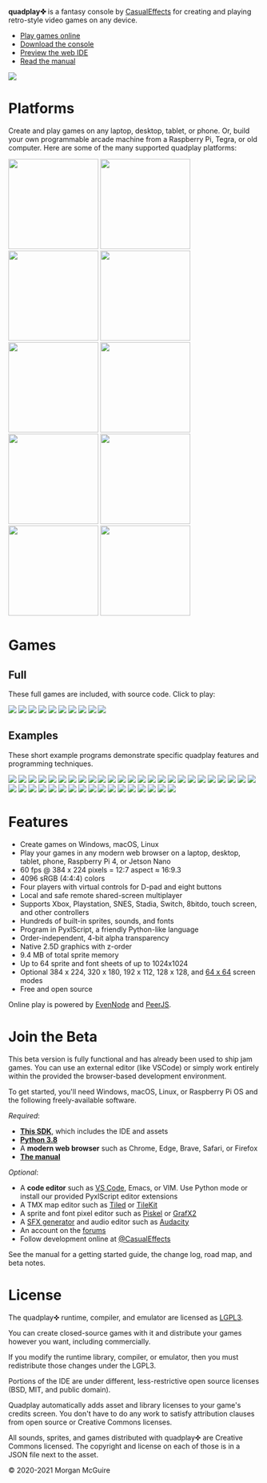 **quadplay✜** is a fantasy console by [CasualEffects](https://casual-effects.com)
for creating and playing retro-style video games on any device.

- [Play games online](https://morgan3d.github.io/quadplay/console/quadplay.html?)
- [Download the console](https://github.com/morgan3d/quadplay/archive/main.zip)
- [Preview the web IDE](https://morgan3d.github.io/quadplay/console/quadplay.html?IDE=1&game=quad://games/quadpaddle)
- [Read the manual](https://morgan3d.github.io/quadplay/doc/manual.md.html)

![](doc/emulator.png)


Platforms
========================================================

Create and play games on any laptop, desktop, tablet, or phone. Or,
build your own programmable arcade machine from a Raspberry Pi, Tegra,
or old computer. Here are some of the many supported quadplay
platforms:

<img src="doc/laptop.jpg" height=180> <img src="doc/desktop.jpg" height=180> <img src="doc/phone.jpg" height=180> <img src="doc/rpi-arcade.jpg" height=180> <img src="doc/arcade.jpg" height=180> <img src="doc/xarcade-arcade.jpg" height=180> <img src="doc/nano-arcade.jpg" height=180> <img src="doc/quad-arcade.jpg" height=180> <img src="doc/gpd-win3.jpg" height=180> <img src="doc/gpd-win.jpg" height=180>

Games
========================================================

Full
--------------------------------------------------------
These full games are included, with source
code. Click to play:

[<img src="games/across_the_lake/label128.png">](https://morgan3d.github.io/quadplay/console/quadplay.html?game=games/across_the_lake) [<img src="games/duality/label128.png">](https://morgan3d.github.io/quadplay/console/quadplay.html?game=games/duality) [<img src="games/icetime/label128.png">](https://morgan3d.github.io/quadplay/console/quadplay.html?game=games/icetime) [<img src="games/beat_the_gobblins/label128.png">](https://morgan3d.github.io/quadplay/console/quadplay.html?game=games/beat_the_gobblins) [<img src="games/rescue_roguelike/label128.png">](https://morgan3d.github.io/quadplay/console/quadplay.html?game=games/rescue_roguelike) [<img src="games/friendly_fishing/label128.png">](https://morgan3d.github.io/quadplay/console/quadplay.html?game=games/friendly_fishing) [<img src="games/quadpaddle/label128.png">](https://morgan3d.github.io/quadplay/console/quadplay.html?game=games/quadpaddle) [<img src="games/doublesdepon/label128.png">](https://morgan3d.github.io/quadplay/console/quadplay.html?game=games/doublesdepon) [<img src="games/rps/label128.png">](https://morgan3d.github.io/quadplay/console/quadplay.html?game=games/rps) [<img src="games/serpitron/label128.png">](https://morgan3d.github.io/quadplay/console/quadplay.html?game=games/serpitron)


Examples
--------------------------------------------------------
These short example programs demonstrate specific quadplay
features and programming techniques.

[<img src="examples/rpg/label128.png">](https://morgan3d.github.io/quadplay/console/quadplay.html?game=examples/rpg&IDE=1&autoplay=1) [<img src="examples/animation/label128.png">](https://morgan3d.github.io/quadplay/console/quadplay.html?game=examples/animation&IDE=1&autoplay=1) [<img src="examples/physics/label128.png">](https://morgan3d.github.io/quadplay/console/quadplay.html?game=examples/physics&IDE=1&autoplay=1) [<img src="examples/robot/label128.png">](https://morgan3d.github.io/quadplay/console/quadplay.html?game=examples/robot&IDE=1&autoplay=1) [<img src="examples/piano/label128.png">](https://morgan3d.github.io/quadplay/console/quadplay.html?game=examples/piano&IDE=1&autoplay=1) [<img src="examples/dynamic_accel/label128.png">](https://morgan3d.github.io/quadplay/console/quadplay.html?game=examples/dynamic_accel&IDE=1&autoplay=1) [<img src="examples/boids/label128.png">](https://morgan3d.github.io/quadplay/console/quadplay.html?game=examples/boids&IDE=1&autoplay=1) [<img src="examples/camera_shake/label128.png">](https://morgan3d.github.io/quadplay/console/quadplay.html?game=examples/camera_shake&IDE=1&autoplay=1) [<img src="examples/zoom/label128.png">](https://morgan3d.github.io/quadplay/console/quadplay.html?game=examples/zoom&IDE=1&autoplay=1) [<img src="examples/clouds/label128.png">](https://morgan3d.github.io/quadplay/console/quadplay.html?game=examples/clouds&IDE=1&autoplay=1) [<img src="examples/dark_drive/label128.png">](https://morgan3d.github.io/quadplay/console/quadplay.html?game=examples/dark_drive&IDE=1&autoplay=1) [<img src="examples/dual-stick/label128.png">](https://morgan3d.github.io/quadplay/console/quadplay.html?game=examples/dual-stick&IDE=1&autoplay=1) [<img src="examples/entity/label128.png">](https://morgan3d.github.io/quadplay/console/quadplay.html?game=examples/entity&IDE=1&autoplay=1) [<img src="examples/fluid/label128.png">](https://morgan3d.github.io/quadplay/console/quadplay.html?game=examples/fluid&IDE=1&autoplay=1) [<img src="examples/fontpreview/label128.png">](https://morgan3d.github.io/quadplay/console/quadplay.html?game=examples/fontpreview&IDE=1&autoplay=1) [<img src="examples/gridmove/label128.png">](https://morgan3d.github.io/quadplay/console/quadplay.html?game=examples/gridmove&IDE=1&autoplay=1) [<img src="examples/helloworld/label128.png">](https://morgan3d.github.io/quadplay/console/quadplay.html?game=examples/helloworld&IDE=1&autoplay=1) [<img src="examples/highscore/label128.png">](https://morgan3d.github.io/quadplay/console/quadplay.html?game=examples/highscore&IDE=1&autoplay=1) [<img src="examples/input/label128.png">](https://morgan3d.github.io/quadplay/console/quadplay.html?game=examples/input&IDE=1&autoplay=1) [<img src="examples/kart/label128.png">](https://morgan3d.github.io/quadplay/console/quadplay.html?game=examples/kart&IDE=1&autoplay=1) [<img src="examples/lift_team/label128.png">](https://morgan3d.github.io/quadplay/console/quadplay.html?game=examples/lift_team&IDE=1&autoplay=1) [<img src="examples/perceptual_color/label128.png">](https://morgan3d.github.io/quadplay/console/quadplay.html?game=examples/perceptual_color&IDE=1&autoplay=1) [<img src="examples/planetgen/label128.png">](https://morgan3d.github.io/quadplay/console/quadplay.html?game=examples/planetgen&IDE=1&autoplay=1) [<img src="examples/roguelike/label128.png">](https://morgan3d.github.io/quadplay/console/quadplay.html?game=examples/roguelike&IDE=1&autoplay=1) [<img src="examples/sequence_demo/label128.png">](https://morgan3d.github.io/quadplay/console/quadplay.html?game=examples/sequence_demo&IDE=1&autoplay=1) [<img src="examples/speedstreet/label128.png">](https://morgan3d.github.io/quadplay/console/quadplay.html?game=examples/speedstreet&IDE=1&autoplay=1) [<img src="examples/spritestack/label128.png">](https://morgan3d.github.io/quadplay/console/quadplay.html?game=examples/spritestack&IDE=1&autoplay=1) [<img src="examples/sproing/label128.png">](https://morgan3d.github.io/quadplay/console/quadplay.html?game=examples/sproing&IDE=1&autoplay=1) [<img src="examples/starter/label128.png">](https://morgan3d.github.io/quadplay/console/quadplay.html?game=examples/starter&IDE=1&autoplay=1) [<img src="examples/text/label128.png">](https://morgan3d.github.io/quadplay/console/quadplay.html?game=examples/text&IDE=1&autoplay=1) [<img src="examples/touch/label128.png">](https://morgan3d.github.io/quadplay/console/quadplay.html?game=examples/touch&IDE=1&autoplay=1) [<img src="examples/track_mouse/label128.png">](https://morgan3d.github.io/quadplay/console/quadplay.html?game=examples/track_mouse&IDE=1&autoplay=1) [<img src="examples/twin_analog/label128.png">](https://morgan3d.github.io/quadplay/console/quadplay.html?game=examples/twin_analog&IDE=1&autoplay=1) [<img src="examples/vaporwave/label128.png">](https://morgan3d.github.io/quadplay/console/quadplay.html?game=examples/vaporwave&IDE=1&autoplay=1) [<img src="examples/vehicles/label128.png">](https://morgan3d.github.io/quadplay/console/quadplay.html?game=examples/vehicles&IDE=1&autoplay=1) [<img src="examples/warlock3D/label128.png">](https://morgan3d.github.io/quadplay/console/quadplay.html?game=examples/warlock3D&IDE=1&autoplay=1) [<img src="examples/word_game/label128.png">](https://morgan3d.github.io/quadplay/console/quadplay.html?game=examples/word_game&IDE=1&autoplay=1) [<img src="examples/zcar/label128.png">](https://morgan3d.github.io/quadplay/console/quadplay.html?game=examples/zcar&IDE=1&autoplay=1) [<img src="examples/zoom/label128.png">](https://morgan3d.github.io/quadplay/console/quadplay.html?game=examples/zoom&IDE=1&autoplay=1) [<img src="examples/change_res/label128.png">](https://morgan3d.github.io/quadplay/console/quadplay.html?game=examples/change_res&IDE=1&autoplay=1) [<img src="examples/cards/label128.png">](https://morgan3d.github.io/quadplay/console/quadplay.html?game=examples/cards&IDE=1&autoplay=1) [<img src="examples/zoom2D/label128.png">](https://morgan3d.github.io/quadplay/console/quadplay.html?game=examples/zoom2D&IDE=1&autoplay=1) 

Features
========================================================

- Create games on Windows, macOS, Linux
- Play your games in any modern web browser on a laptop, desktop, tablet, phone, Raspberry Pi 4, or Jetson Nano
- 60 fps @ 384 x 224 pixels = 12:7 aspect ≈ 16:9.3
- 4096 sRGB (4:4:4) colors
- Four players with virtual controls for D-pad and eight buttons
- Local and safe remote shared-screen multiplayer
- Supports Xbox, Playstation, SNES, Stadia, Switch, 8bitdo, touch screen, and other controllers
- Hundreds of built-in sprites, sounds, and fonts
- Program in PyxlScript, a friendly Python-like language
- Order-independent, 4-bit alpha transparency
- Native 2.5D graphics with z-order
- 9.4 MB of total sprite memory
- Up to 64 sprite and font sheets of up to 1024x1024
- Optional 384 x 224, 320 x 180, 192 x 112, 128 x 128, and [64 x 64](https://itch.io/jam/lowrezjam-2019) screen modes
- Free and open source

Online play is powered by [EvenNode](https://www.evennode.com/) and
[PeerJS](https://peerjs.com/).


Join the Beta
========================================================

This beta version is fully functional and has already been used to
ship jam games.  You can use an external editor (like VSCode) or
simply work entirely within the provided the browser-based development
environment.

To get started, you'll need Windows, macOS, Linux, or Raspberry Pi OS
and the following freely-available software.

_Required_:

- [**This SDK**](https://github.com/morgan3d/quadplay/archive/main.zip), which includes the IDE and assets
- [**Python 3.8**](https://www.python.org/downloads/)
- A **modern web browser** such as Chrome, Edge, Brave, Safari, or Firefox
- [**The manual**](https://morgan3d.github.io/quadplay/doc/manual.md.html)

_Optional_:

- A **code editor** such as [VS Code](https://code.visualstudio.com/), Emacs, or VIM. Use Python mode or install our provided PyxlScript editor extensions
- A TMX map editor such as [Tiled](https://www.mapeditor.org/) or [TileKit](https://rxi.itch.io/tilekit)
- A sprite and font pixel editor such as [Piskel](https://www.piskelapp.com/) or [GrafX2](http://pulkomandy.tk/projects/GrafX2/downloads?order=version&desc=1)
- A [SFX generator](https://www.bfxr.net/) and audio editor such as [Audacity](https://www.audacityteam.org/)
- An account on the [forums](http://quadplay.freeforums.net)
- Follow development online at [@CasualEffects](https://twitter.com/CasualEffects)

See the manual for a getting started guide, the change log, road map,
and beta notes.


License
========================================================

The quadplay✜ runtime, compiler, and emulator are licensed as
[LGPL3](https://www.gnu.org/licenses/lgpl-3.0.en.html). 

You can create closed-source games with it and distribute your games
however you want, including commercially. 

If you modify the runtime library, compiler, or emulator, then you
must redistribute those changes under the LGPL3.

Portions of the IDE are under different, less-restrictive
open source licenses (BSD, MIT, and public domain).

Quadplay automatically adds asset and library licenses to your
game's credits screen. You don't have to do any work to satisfy
attribution clauses from open source or Creative Commons licenses.

All sounds, sprites, and games distributed with quadplay✜ are Creative
Commons licensed. The copyright and license on each of those is in 
a JSON file next to the asset.

© 2020-2021 Morgan McGuire
